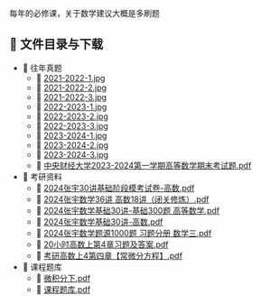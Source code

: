 每年的必修课，关于数学建议大概是多刷题
## 📄 文件目录与下载

- 📁 往年真题
  - 📄 [2021-2022-1.jpg](%E5%BE%80%E5%B9%B4%E7%9C%9F%E9%A2%98/2021-2022-1.jpg)
  - 📄 [2021-2022-2.jpg](%E5%BE%80%E5%B9%B4%E7%9C%9F%E9%A2%98/2021-2022-2.jpg)
  - 📄 [2021-2022-3.jpg](%E5%BE%80%E5%B9%B4%E7%9C%9F%E9%A2%98/2021-2022-3.jpg)
  - 📄 [2022-2023-1.jpg](%E5%BE%80%E5%B9%B4%E7%9C%9F%E9%A2%98/2022-2023-1.jpg)
  - 📄 [2022-2023-2.jpg](%E5%BE%80%E5%B9%B4%E7%9C%9F%E9%A2%98/2022-2023-2.jpg)
  - 📄 [2022-2023-3.jpg](%E5%BE%80%E5%B9%B4%E7%9C%9F%E9%A2%98/2022-2023-3.jpg)
  - 📄 [2023-2024-1.jpg](%E5%BE%80%E5%B9%B4%E7%9C%9F%E9%A2%98/2023-2024-1.jpg)
  - 📄 [2023-2024-2.jpg](%E5%BE%80%E5%B9%B4%E7%9C%9F%E9%A2%98/2023-2024-2.jpg)
  - 📄 [2023-2024-3.jpg](%E5%BE%80%E5%B9%B4%E7%9C%9F%E9%A2%98/2023-2024-3.jpg)
  - 📄 [中央财经大学2023-2024第一学期高等数学期末考试题.pdf](%E5%BE%80%E5%B9%B4%E7%9C%9F%E9%A2%98/%E4%B8%AD%E5%A4%AE%E8%B4%A2%E7%BB%8F%E5%A4%A7%E5%AD%A62023-2024%E7%AC%AC%E4%B8%80%E5%AD%A6%E6%9C%9F%E9%AB%98%E7%AD%89%E6%95%B0%E5%AD%A6%E6%9C%9F%E6%9C%AB%E8%80%83%E8%AF%95%E9%A2%98.pdf)
- 📁 考研资料
  - 📄 [2024张宇30讲基础阶段模考试卷-高数.pdf](%E8%80%83%E7%A0%94%E8%B5%84%E6%96%99/2024%E5%BC%A0%E5%AE%8730%E8%AE%B2%E5%9F%BA%E7%A1%80%E9%98%B6%E6%AE%B5%E6%A8%A1%E8%80%83%E8%AF%95%E5%8D%B7-%E9%AB%98%E6%95%B0.pdf)
  - 📄 [2024张宇数学36讲 高数18讲（闭关修炼）.pdf](%E8%80%83%E7%A0%94%E8%B5%84%E6%96%99/2024%E5%BC%A0%E5%AE%87%E6%95%B0%E5%AD%A636%E8%AE%B2%20%E9%AB%98%E6%95%B018%E8%AE%B2%EF%BC%88%E9%97%AD%E5%85%B3%E4%BF%AE%E7%82%BC%EF%BC%89.pdf)
  - 📄 [2024张宇数学基础30讲-基础300题 高等数学.pdf](%E8%80%83%E7%A0%94%E8%B5%84%E6%96%99/2024%E5%BC%A0%E5%AE%87%E6%95%B0%E5%AD%A6%E5%9F%BA%E7%A1%8030%E8%AE%B2-%E5%9F%BA%E7%A1%80300%E9%A2%98%20%E9%AB%98%E7%AD%89%E6%95%B0%E5%AD%A6.pdf)
  - 📄 [2024张宇数学基础30讲-高数.pdf](%E8%80%83%E7%A0%94%E8%B5%84%E6%96%99/2024%E5%BC%A0%E5%AE%87%E6%95%B0%E5%AD%A6%E5%9F%BA%E7%A1%8030%E8%AE%B2-%E9%AB%98%E6%95%B0.pdf)
  - 📄 [2024张宇数学题源1000题 习题分册 数学三.pdf](%E8%80%83%E7%A0%94%E8%B5%84%E6%96%99/2024%E5%BC%A0%E5%AE%87%E6%95%B0%E5%AD%A6%E9%A2%98%E6%BA%901000%E9%A2%98%20%E4%B9%A0%E9%A2%98%E5%88%86%E5%86%8C%20%E6%95%B0%E5%AD%A6%E4%B8%89.pdf)
  - 📄 [20小时高数上第4章习题及答案.pdf](%E8%80%83%E7%A0%94%E8%B5%84%E6%96%99/20%E5%B0%8F%E6%97%B6%E9%AB%98%E6%95%B0%E4%B8%8A%E7%AC%AC4%E7%AB%A0%E4%B9%A0%E9%A2%98%E5%8F%8A%E7%AD%94%E6%A1%88.pdf)
  - 📄 [考研高数上4第四章【常微分方程】.pdf](%E8%80%83%E7%A0%94%E8%B5%84%E6%96%99/%E8%80%83%E7%A0%94%E9%AB%98%E6%95%B0%E4%B8%8A4%E7%AC%AC%E5%9B%9B%E7%AB%A0%E3%80%90%E5%B8%B8%E5%BE%AE%E5%88%86%E6%96%B9%E7%A8%8B%E3%80%91.pdf)
- 📁 课程题库
  - 📄 [微积分下.pdf](%E8%AF%BE%E7%A8%8B%E9%A2%98%E5%BA%93/%E5%BE%AE%E7%A7%AF%E5%88%86%E4%B8%8B.pdf)
  - 📄 [课程题库.pdf](%E8%AF%BE%E7%A8%8B%E9%A2%98%E5%BA%93/%E8%AF%BE%E7%A8%8B%E9%A2%98%E5%BA%93.pdf)
